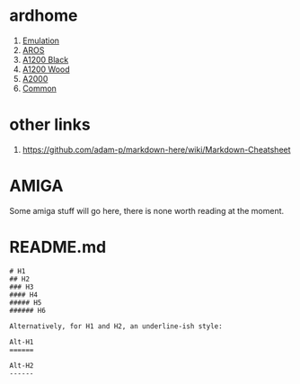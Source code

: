 # ardhome

1. [Emulation](docs/EMULATION.md)
2. [AROS](docs/AROS.md)
2. [A1200 Black](docs/A1200BLACK.md)
2. [A1200 Wood](docs/A1200WOOD.md)
2. [A2000](docs/A2000.md)
2. [Common](docs/COMMON.md)

# other links

1. https://github.com/adam-p/markdown-here/wiki/Markdown-Cheatsheet

AMIGA
============

Some amiga stuff will go here, there is none worth reading at the moment.

README.md 
============

```
# H1
## H2
### H3
#### H4
##### H5
###### H6

Alternatively, for H1 and H2, an underline-ish style:

Alt-H1
======

Alt-H2
------
```
